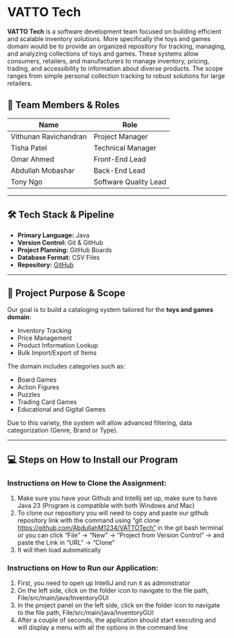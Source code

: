 # VATTO Tech

**VATTO Tech** is a software development team focused on building efficient and scalable inventory solutions. More specifically the toys and games domain would be to provide an organized repository for tracking, managing, and analyzing collections of toys and games. These systems allow consumers, retailers, and manufacturers to manage inventory, pricing, trading, and accessibility to information about diverse products. The scope ranges from simple personal collection tracking to robust solutions for large retailers.


## 👥 Team Members & Roles

| Name                  | Role                  |
|-----------------------|------------------------|
| Vithunan Ravichandran | Project Manager        |
| Tisha Patel           | Technical Manager      |
| Omar Ahmed            | Front-End Lead         |
| Abdullah Mobashar     | Back-End Lead          |
| Tony Ngo              | Software Quality Lead  |

---

## 🛠️ Tech Stack & Pipeline

- **Primary Language:** Java  
- **Version Control:** Git & GitHub  
- **Project Planning:** GitHub Boards  
- **Database Format:** CSV Files  
- **Repository:** [GitHub](https://github.com/AbdullahM1234/VATTOTech.git)

---

## 🎯 Project Purpose & Scope

Our goal is to build a cataloging system tailored for the **toys and games domain**:

- Inventory Tracking
- Price Management
- Product Information Lookup
- Bulk Import/Export of Items

The domain includes categories such as:
- Board Games
- Action Figures
- Puzzles
- Trading Card Games
- Educational and Gigital Games

Due to this variety, the system will allow advanced filtering, data categorization (Genre, Brand or Type). 

---

## 💻 Steps on How to Install our Program

### Instructions on How to Clone the Assignment:

1) Make sure you have your Github and Intellij set up, make sure to have Java 23 (Program is compatible with both Windows and Mac)
2) To clone our repository you will need to copy and paste our github repository link with the command using “git clone https://github.com/AbdullahM1234/VATTOTech” in the git bash terminal or you can click “File” -> “New” -> “Project from Version Control” -> and paste the Link in “URL” -> “Clone”
3) It will then load automatically

### Instructions on How to Run our Application:

1) First, you need to open up IntelliJ and run it as administrator
2) On the left side, click on the folder icon to navigate to the file path, File/src/main/java/InventoryGUI
3) In the project panel on the left side, click on the folder icon to navigate to the file path, File/src/main/java/InventoryGUI 
4) After a couple of seconds, the application should start executing and will display a menu with all the options in the command line
